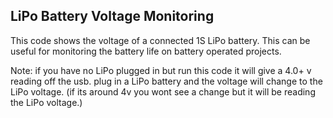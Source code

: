 ## LiPo Battery Voltage Monitoring

This code shows the voltage of a connected 1S LiPo battery. This can be useful for monitoring the battery life on battery operated projects.

Note: if you have no LiPo plugged in but run this code it will give a 4.0+ v reading off the usb. plug in a LiPo battery and the voltage will change to the LiPo voltage. (if its around 4v you wont see a change but it will be reading the LiPo voltage.)
